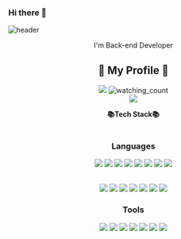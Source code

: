 ### Hi there 👋 
![header](https://capsule-render.vercel.app/api?type=waving&color=gradient&height=200&text=호수&fontAlign=70&fontAlignY=40&animation=twinkling)

<div align=center>

I'm Back-end Developer
  <br/>
  
## :herb: My Profile :herb:

<a href="https://hits.seeyoufarm.com"><img src="https://hits.seeyoufarm.com/api/count/incr/badge.svg?url=https%3A%2F%2Fgithub.com%2F0112shpark&count_bg=%236FD052&title_bg=%23000000&icon=github.svg&icon_color=%23E7E7E7&title=Visits&edge_flat=false"/></a>
<img src="https://komarev.com/ghpvc/?username=0112shpark&color=FF5200" alt="watching_count" /> 
<br>
<a href = "https://www.instagram.com/easyk4/"><img src="https://img.shields.io/badge/instagram-E4405F?style=flat&logo=Instagram&logoColor=white"/></a>
  
<b>📚Tech Stack📚</b> <br/><br/>
  
### Languages
<img src="https://img.shields.io/badge/spring-6DB33F?style=for-flat-square&logo=spring&logoColor=white"> 
<img src="https://img.shields.io/badge/Java-FF7800?style=flat-square&logo=Java&logoColor=white"/></a>
<img src="https://img.shields.io/badge/C-2F8D46?style=flat-square&logo=C&logoColor=white"/></a>
<img src="https://img.shields.io/badge/C++-00599C?style=flat-square&logo=C++&logoColor=white"/></a>
<img src="https://img.shields.io/badge/Python-3766AB?style=flat-square&logo=Python&logoColor=white"/></a>
<img src="https://img.shields.io/badge/Javascript-F7DF1E?style=flat-square&logo=Javascript&logoColor=white"/></a>
<img src="https://img.shields.io/badge/CSS-29B2FE?style=flat-square&logo=CSS3&logoColor=white"/></a>
<img src="https://img.shields.io/badge/HTML5-E34F26?style=flat-square&logo=HTML5&logoColor=white"/></a>


<br/><img src="https://img.shields.io/badge/Mysql-CC2927?style=flat-square&logo=MySql&logoColor=white"/></a>
<img src="https://img.shields.io/badge/Jupyter-00A98F?style=flat-square&logo=Jupyter&logoColor=white"/></a>
<img src="https://img.shields.io/badge/Linux-9999FF?style=flat-square&logo=Linux&logoColor=white"/></a>
<img src="https://img.shields.io/badge/PHP-777BB4?style=flat-square&logo=PHP&logoColor=white"/></a>
<img src="https://img.shields.io/badge/Amazon AWS-232F3E?style=flat-square&logo=Amazon AWS&logoColor=white"/></a>
<img src="https://img.shields.io/badge/OracleS-F80000?style=flat-square&logo=OracleS&logoColor=white"/></a>
<img src="https://img.shields.io/badge/Ubuntu-E95420?style=flat-square&logo=Ubuntu&logoColor=white"/></a>


 
### Tools
<img src="https://img.shields.io/badge/Git-FF4470?style=flat-square&logo=git&logoColor=white"/></a>
<img src="https://img.shields.io/badge/Github-000000?style=flat-square&logo=Github&logoColor=white"/></a>
<img src="https://img.shields.io/badge/Eclipse IDE-2C2255?style=flat-square&logo=Eclipse IDE&logoColor=white"/></a>
<img src="https://img.shields.io/badge/intellijidea-000000?style=flat-square&&logo=intellijidea&logoColor=white">
<img src="https://img.shields.io/badge/Visual Studio IDE-5C2D91?style=flat-square&logo=Visual Studio&logoColor=white"/></a>
<img src="https://img.shields.io/badge/Visual Studio Code-007ACC?style=flat-square&logo=Visual Studio&logoColor=white"/></a>
<img src="https://img.shields.io/badge/Android Studio-3DDC84?style=flat-square&logo=Android Studio&logoColor=white"/></a>
<br/>

<!--
**lakedata/lakedata** is a ✨ _special_ ✨ repository because its `README.md` (this file) appears on your GitHub profile.

Here are some ideas to get you started:

- 🔭 I’m currently working on ...
- 🌱 I’m currently learning ...
- 👯 I’m looking to collaborate on ...
- 🤔 I’m looking for help with ...
- 💬 Ask me about ...
- 📫 How to reach me: ...
- 😄 Pronouns: ...
- ⚡ Fun fact: ...
-->
